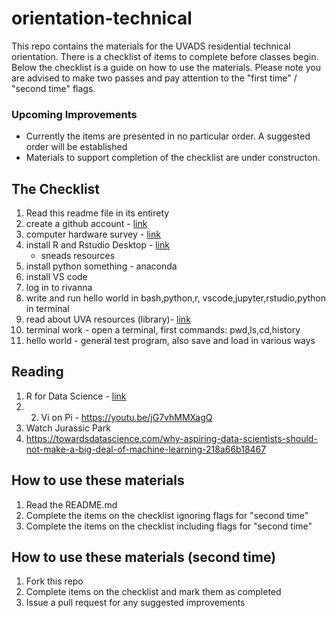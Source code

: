 # orientation-technical
This repo contains the materials for the UVADS residential technical orientation. There is a checklist of items to complete before classes begin. Below the checklist is a guide on how to use the materials. Please note you are advised to make two passes and pay attention to the "first time" / "second time" flags.

### Upcoming Improvements
* Currently the items are presented in no particular order. A suggested order will be established
* Materials to support completion of the checklist are under constructon.

## The Checklist
1. Read this readme file in its entirety
2. create a github account - [link](https://github.com/join)
3. computer hardware survey - [link](https://forms.gle/5YAgx272e2nzYMZ36)
4. install R and Rstudio Desktop - [link](https://rstudio.com/products/rstudio/download/#download)
    * sneads resources
5. install python something - anaconda
6. install VS code
7. log in to rivanna
8. write and run hello world in bash,python,r, vscode,jupyter,rstudio,python in terminal
9. read about UVA resources (library)- [link](https://guides.lib.virginia.edu/datascience)
10. terminal work - open a terminal, first commands: pwd,ls,cd,history
11. hello world - general test program, also save and load in various ways

## Reading
1. R for Data Science - [link](https://learning.oreilly.com/library/view/r-for-data/9781491910382/?ar)
2. 2. Vi on Pi - https://youtu.be/jG7vhMMXagQ
3. Watch Jurassic Park
4. https://towardsdatascience.com/why-aspiring-data-scientists-should-not-make-a-big-deal-of-machine-learning-218a66b18467

## How to use these materials
1. Read the README.md
2. Complete the items on the checklist ignoring flags for "second time"
3. Complete the items on the checklist including flags for "second time"

## How to use these materials (second time)
1. Fork this repo
2. Complete items on the checklist and mark them as completed
3. Issue a pull request for any suggested improvements
